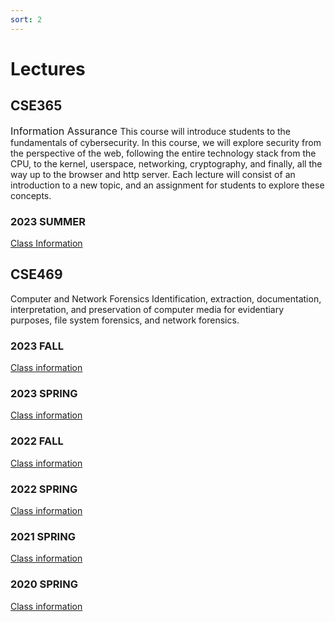 ```yaml
---
sort: 2
---
```


# Lectures


## CSE365 
<font size=3> Information Assurance </font>
This course will introduce students to the fundamentals of cybersecurity.
In this course, we will explore security from the perspective of the web, following the entire technology stack from the CPU, to the kernel, userspace, networking, cryptography, and finally, all the way up to the browser and http server. Each lecture will consist of an introduction to a new topic, and an assignment for students to explore these concepts.

### 2023 SUMMER
<a href="https://catalog.apps.asu.edu/catalog/classes/classlist?campusOrOnlineSelection=A&catalogNbr=469&honors=F&promod=F&searchType=all&subject=CSE&term=2237#detailsOpen=90637-123516" target="_blank"> Class Information </a>

## CSE469 
Computer and Network Forensics
Identification, extraction, documentation, interpretation, and preservation of computer media for evidentiary purposes, file system forensics, and network forensics.

### 2023 FALL
<a href="https://catalog.apps.asu.edu/catalog/classes/classlist?campusOrOnlineSelection=A&catalogNbr=469&honors=F&promod=F&searchType=all&subject=CSE&term=2237#detailsOpen=90637-123516" target="_blank"> Class information </a>

### 2023 SPRING 
<a href="https://catalog.apps.asu.edu/catalog/classes/classlist?campusOrOnlineSelection=A&catalogNbr=469&honors=F&promod=F&searchType=all&subject=CSE&term=2231" target="_blank"> Class information </a>

### 2022 FALL
<a href="https://catalog.apps.asu.edu/catalog/classes/classlist?campusOrOnlineSelection=A&catalogNbr=469&honors=F&promod=F&searchType=all&subject=CSE&term=2227" target="_blank"> Class information </a>

### 2022 SPRING
<a href="https://catalog.apps.asu.edu/catalog/classes/classlist?campusOrOnlineSelection=A&catalogNbr=469&honors=F&promod=F&searchType=all&subject=CSE&term=2221" target="_blank"> Class information </a>

### 2021 SPRING
<a href="https://catalog.apps.asu.edu/catalog/classes/classlist?campusOrOnlineSelection=A&catalogNbr=469&honors=F&promod=F&searchType=all&subject=CSE&term=2211" target="_blank"> Class information </a>

### 2020 SPRING
<a href="https://catalog.apps.asu.edu/catalog/classes/classlist?campusOrOnlineSelection=A&catalogNbr=469&honors=F&promod=F&searchType=all&subject=CSE&term=2201" target="_blank"> Class information </a>